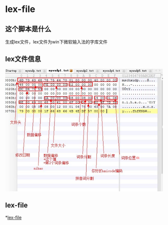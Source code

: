 # lex-file

## 这个脚本是什么
生成lex文件，lex文件为win下微软输入法的字库文件

## lex文件信息
![lex_head](lex文件分析.png)

## lex-file
*[lex-file](https://github.com/1572766337/lex-file)
